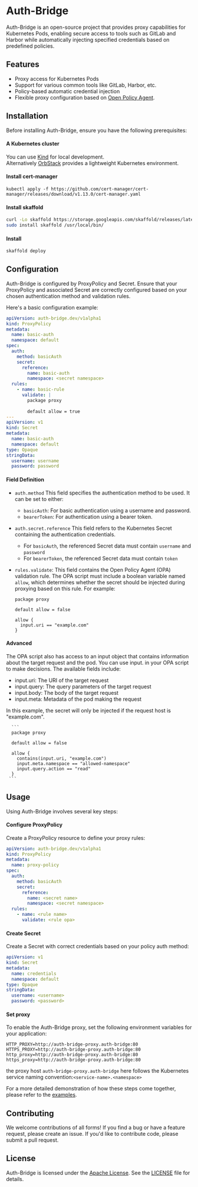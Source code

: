 # Auth-Bridge

Auth-Bridge is an open-source project that provides proxy capabilities for Kubernetes Pods, enabling secure access to tools such as GitLab and Harbor while automatically injecting specified credentials based on predefined policies.

## Features

- Proxy access for Kubernetes Pods
- Support for various common tools like GitLab, Harbor, etc.
- Policy-based automatic credential injection
- Flexible proxy configuration based on [Open Policy Agent](https://www.openpolicyagent.org).


## Installation

Before installing Auth-Bridge, ensure you have the following prerequisites:

#### A Kubernetes cluster
You can use [Kind](https://kind.sigs.k8s.io) for local development.   
Alternatively [OrbStack](https://orbstack.dev) provides a lightweight Kubernetes environment.


#### Install cert-manager
```shell
kubectl apply -f https://github.com/cert-manager/cert-manager/releases/download/v1.13.0/cert-manager.yaml
```

#### Install skaffold
```bash
curl -Lo skaffold https://storage.googleapis.com/skaffold/releases/latest/skaffold-linux-amd64 && \
sudo install skaffold /usr/local/bin/
```

#### Install

```bash
skaffold deploy
```

## Configuration

Auth-Bridge is configured by ProxyPolicy and Secret. Ensure that your ProxyPolicy and associated Secret are correctly configured based on your chosen authentication method and validation rules.

Here's a basic configuration example:

```yaml
apiVersion: auth-bridge.dev/v1alpha1
kind: ProxyPolicy
metadata:
  name: basic-auth
  namespace: default
spec:
  auth:
    method: basicAuth
    secret:
      reference:
        name: basic-auth
        namespace: <secret namespace>
  rules:
    - name: basic-rule
      validate: | 
        package proxy
        
        default allow = true
---
apiVersion: v1
kind: Secret
metadata:
  name: basic-auth
  namespace: default
type: Opaque
stringData:
  username: username
  password: password
```

#### Field Definition

* `auth.method`
   This field specifies the authentication method to be used. It can be set to either:
    - `basicAuth`: For basic authentication using a username and password.
    - `bearerToken`: For authentication using a bearer token.

* `auth.secret.reference`
   This field refers to the Kubernetes Secret containing the authentication credentials.
    - For `basicAuth`, the referenced Secret data must contain `username` and `password`
    - For `bearerToken`, the referenced Secret data must contain `token`

* `rules.validate`:
   This field contains the Open Policy Agent (OPA) validation rule. The OPA script must include a boolean variable 
   named `allow`, which determines whether the secret should be injected during proxying based on this rule. For example:

     ```
     package proxy

     default allow = false

     allow {
       input.uri == "example.com"
     }
     ```
  
#### Advanced
The OPA script also has access to an input object that contains information about the target request and the pod.
You can use input.<field> in your OPA script to make decisions. The available fields include:

- input.uri: The URI of the target request
- input.query: The query parameters of the target request
- input.body: The body of the target request
- input.meta: Metadata of the pod making the request

In this example, the secret will only be injected if the request host is "example.com".

      ```
      package proxy
        
      default allow = false
        
      allow {
        contains(input.uri, "example.com")
        input.meta.namespace == "allowed-namespace"
        input.query.action == "read"
      }
     ```

## Usage
Using Auth-Bridge involves several key steps:

#### Configure ProxyPolicy
Create a ProxyPolicy resource to define your proxy rules:
```yaml
apiVersion: auth-bridge.dev/v1alpha1
kind: ProxyPolicy
metadata:
  name: proxy-policy
spec:
  auth:
    method: basicAuth
    secret:
      reference:
        name: <secret name>
        namespace: <secret namespace>
  rules:
    - name: <rule name>
      validate: <rule opa>
```

#### Create Secret

Create a Secret with correct credentials based on your policy auth method: 

```yaml
apiVersion: v1
kind: Secret
metadata:
  name: credentials
  namespace: default
type: Opaque
stringData:
  username: <username>
  password: <password>
```

#### Set proxy
To enable the Auth-Bridge proxy, set the following environment variables for your application:
```shell
HTTP_PROXY=http://auth-bridge-proxy.auth-bridge:80
HTTPS_PROXY=http://auth-bridge-proxy.auth-bridge:80
http_proxy=http://auth-bridge-proxy.auth-bridge:80
https_proxy=http://auth-bridge-proxy.auth-bridge:80
```
the proxy host `auth-bridge-proxy.auth-bridge` here follows the Kubernetes service naming convention:`<service-name>.<namespace>`

For a more detailed demonstration of how these steps come together, please refer to the [examples](tree/main/examples
).

## Contributing

We welcome contributions of all forms! If you find a bug or have a feature request, please create an issue. If you'd like to contribute code, please submit a pull request.

## License

Auth-Bridge is licensed under the [Apache License](https://www.apache.org/licenses/LICENSE-2.0). See the [LICENSE](LICENSE) file for details.
